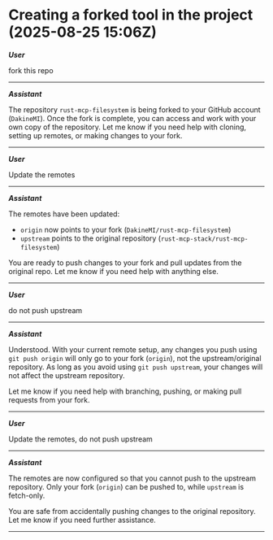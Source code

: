 <!-- Generated by SpecStory -->

# Creating a forked tool in the project (2025-08-25 15:06Z)

_**User**_

fork this repo

---

_**Assistant**_

The repository `rust-mcp-filesystem` is being forked to your GitHub account (`DakineMI`). Once the fork is complete, you can access and work with your own copy of the repository. Let me know if you need help with cloning, setting up remotes, or making changes to your fork.

---

_**User**_

Update the remotes

---

_**Assistant**_

The remotes have been updated:
- `origin` now points to your fork (`DakineMI/rust-mcp-filesystem`)
- `upstream` points to the original repository (`rust-mcp-stack/rust-mcp-filesystem`)

You are ready to push changes to your fork and pull updates from the original repo. Let me know if you need help with anything else.

---

_**User**_

do not push upstream

---

_**Assistant**_

Understood. With your current remote setup, any changes you push using `git push origin` will only go to your fork (`origin`), not the upstream/original repository. As long as you avoid using `git push upstream`, your changes will not affect the upstream repository.

Let me know if you need help with branching, pushing, or making pull requests from your fork.

---

_**User**_

Update the remotes, do not push upstream

---

_**Assistant**_

The remotes are now configured so that you cannot push to the upstream repository. Only your fork (`origin`) can be pushed to, while `upstream` is fetch-only.

You are safe from accidentally pushing changes to the original repository. Let me know if you need further assistance.

---

